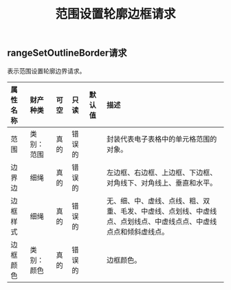 ﻿---
title: 范围设置轮廓边框请求
second_title: Aspose.Cells Cloud Documen
type: docs
url: /zh/specification/model/rangesetoutlineborderrequest/
description: Aspose.Cells 云模型规范：RangeSetOutlineBorderRequest。轻松处理 Excel 和其他电子表格文档，具有打开、生成、编辑、拆分、合并、比较和转换等功能
kwords: Excel，Office，电子表格，云 REST API，RangeSetOutlineBorderRequest
weight: 50
---
## **rangeSetOutlineBorder请求**

表示范围设置轮廓边界请求。

|属性名称|财产种类|可空|只读|默认值|描述|
|:- |:- |:- |:- |:- |:- |
|范围|类别：范围|真的|错误的||封装代表电子表格中的单元格范围的对象。|
|边界边|细绳|真的|错误的||左边框、右边框、上边框、下边框、对角线下、对角线上、垂直和水平。|
|边框样式|细绳|真的|错误的||无、细、中、虚线、点线、粗、双重、毛发、中虚线、点划线、中虚线点、点划线点、中虚线点点、中虚线点点和倾斜虚线点。|
|边框颜色|类别：颜色|真的|错误的||边框颜色。|

